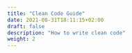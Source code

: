 ```yaml
---
title: "Clean Code Guide"
date: 2021-08-31T18:11:15+02:00
draft: false
description: "How to write clean code"
weight: 2
---
```

